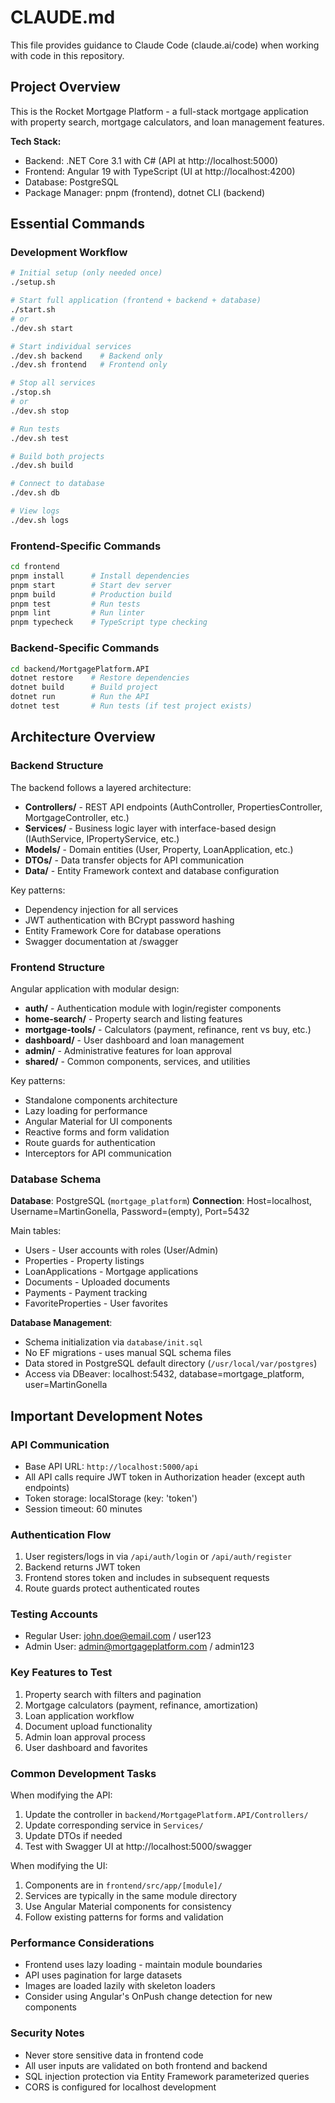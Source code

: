 # CLAUDE.md

This file provides guidance to Claude Code (claude.ai/code) when working with code in this repository.

## Project Overview

This is the Rocket Mortgage Platform - a full-stack mortgage application with property search, mortgage calculators, and loan management features.

**Tech Stack:**
- Backend: .NET Core 3.1 with C# (API at http://localhost:5000)
- Frontend: Angular 19 with TypeScript (UI at http://localhost:4200)
- Database: PostgreSQL
- Package Manager: pnpm (frontend), dotnet CLI (backend)

## Essential Commands

### Development Workflow
```bash
# Initial setup (only needed once)
./setup.sh

# Start full application (frontend + backend + database)
./start.sh
# or
./dev.sh start

# Start individual services
./dev.sh backend    # Backend only
./dev.sh frontend   # Frontend only

# Stop all services
./stop.sh
# or
./dev.sh stop

# Run tests
./dev.sh test

# Build both projects
./dev.sh build

# Connect to database
./dev.sh db

# View logs
./dev.sh logs
```

### Frontend-Specific Commands
```bash
cd frontend
pnpm install      # Install dependencies
pnpm start        # Start dev server
pnpm build        # Production build
pnpm test         # Run tests
pnpm lint         # Run linter
pnpm typecheck    # TypeScript type checking
```

### Backend-Specific Commands
```bash
cd backend/MortgagePlatform.API
dotnet restore    # Restore dependencies
dotnet build      # Build project
dotnet run        # Run the API
dotnet test       # Run tests (if test project exists)
```

## Architecture Overview

### Backend Structure
The backend follows a layered architecture:
- **Controllers/** - REST API endpoints (AuthController, PropertiesController, MortgageController, etc.)
- **Services/** - Business logic layer with interface-based design (IAuthService, IPropertyService, etc.)
- **Models/** - Domain entities (User, Property, LoanApplication, etc.)
- **DTOs/** - Data transfer objects for API communication
- **Data/** - Entity Framework context and database configuration

Key patterns:
- Dependency injection for all services
- JWT authentication with BCrypt password hashing
- Entity Framework Core for database operations
- Swagger documentation at /swagger

### Frontend Structure
Angular application with modular design:
- **auth/** - Authentication module with login/register components
- **home-search/** - Property search and listing features
- **mortgage-tools/** - Calculators (payment, refinance, rent vs buy, etc.)
- **dashboard/** - User dashboard and loan management
- **admin/** - Administrative features for loan approval
- **shared/** - Common components, services, and utilities

Key patterns:
- Standalone components architecture
- Lazy loading for performance
- Angular Material for UI components
- Reactive forms and form validation
- Route guards for authentication
- Interceptors for API communication

### Database Schema
**Database**: PostgreSQL (`mortgage_platform`)
**Connection**: Host=localhost, Username=MartinGonella, Password=(empty), Port=5432

Main tables:
- Users - User accounts with roles (User/Admin)
- Properties - Property listings
- LoanApplications - Mortgage applications
- Documents - Uploaded documents
- Payments - Payment tracking
- FavoriteProperties - User favorites

**Database Management**:
- Schema initialization via `database/init.sql`
- No EF migrations - uses manual SQL schema files
- Data stored in PostgreSQL default directory (`/usr/local/var/postgres`)
- Access via DBeaver: localhost:5432, database=mortgage_platform, user=MartinGonella

## Important Development Notes

### API Communication
- Base API URL: `http://localhost:5000/api`
- All API calls require JWT token in Authorization header (except auth endpoints)
- Token storage: localStorage (key: 'token')
- Session timeout: 60 minutes

### Authentication Flow
1. User registers/logs in via `/api/auth/login` or `/api/auth/register`
2. Backend returns JWT token
3. Frontend stores token and includes in subsequent requests
4. Route guards protect authenticated routes

### Testing Accounts
- Regular User: john.doe@email.com / user123
- Admin User: admin@mortgageplatform.com / admin123

### Key Features to Test
1. Property search with filters and pagination
2. Mortgage calculators (payment, refinance, amortization)
3. Loan application workflow
4. Document upload functionality
5. Admin loan approval process
6. User dashboard and favorites

### Common Development Tasks

When modifying the API:
1. Update the controller in `backend/MortgagePlatform.API/Controllers/`
2. Update corresponding service in `Services/`
3. Update DTOs if needed
4. Test with Swagger UI at http://localhost:5000/swagger

When modifying the UI:
1. Components are in `frontend/src/app/[module]/`
2. Services are typically in the same module directory
3. Use Angular Material components for consistency
4. Follow existing patterns for forms and validation

### Performance Considerations
- Frontend uses lazy loading - maintain module boundaries
- API uses pagination for large datasets
- Images are loaded lazily with skeleton loaders
- Consider using Angular's OnPush change detection for new components

### Security Notes
- Never store sensitive data in frontend code
- All user inputs are validated on both frontend and backend
- SQL injection protection via Entity Framework parameterized queries
- CORS is configured for localhost development